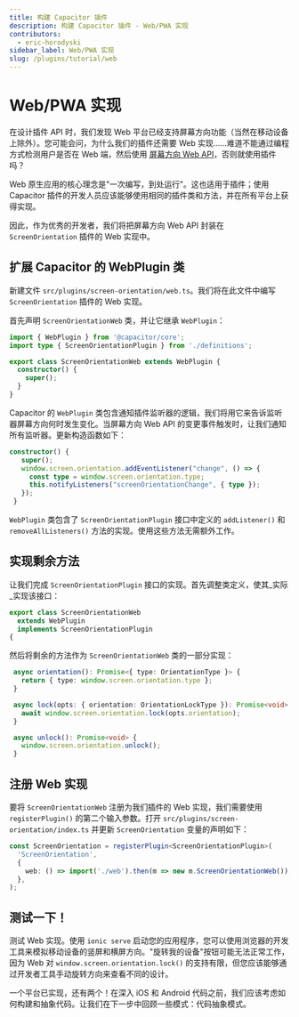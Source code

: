 ```yaml
---
title: 构建 Capacitor 插件
description: 构建 Capacitor 插件 - Web/PWA 实现
contributors:
  - eric-horodyski
sidebar_label: Web/PWA 实现
slug: /plugins/tutorial/web
---
```


# Web/PWA 实现

在设计插件 API 时，我们发现 Web 平台已经支持屏幕方向功能（当然在移动设备上除外）。您可能会问，为什么我们的插件还需要 Web 实现……难道不能通过编程方式检测用户是否在 Web 端，然后使用 <a href="https://whatwebcando.today/screen-orientation.html" target="_blank">屏幕方向 Web API</a>，否则就使用插件吗？

Web 原生应用的核心理念是"一次编写，到处运行"。这也适用于插件；使用 Capacitor 插件的开发人员应该能够使用相同的插件类和方法，并在所有平台上获得实现。

因此，作为优秀的开发者，我们将把屏幕方向 Web API 封装在 `ScreenOrientation` 插件的 Web 实现中。

## 扩展 Capacitor 的 WebPlugin 类

新建文件 `src/plugins/screen-orientation/web.ts`。我们将在此文件中编写 `ScreenOrientation` 插件的 Web 实现。

首先声明 `ScreenOrientationWeb` 类，并让它继承 `WebPlugin`：

```typescript
import { WebPlugin } from '@capacitor/core';
import type { ScreenOrientationPlugin } from './definitions';

export class ScreenOrientationWeb extends WebPlugin {
  constructor() {
    super();
  }
}
```

Capacitor 的 `WebPlugin` 类包含通知插件监听器的逻辑，我们将用它来告诉监听器屏幕方向何时发生变化。当屏幕方向 Web API 的变更事件触发时，让我们通知所有监听器。更新构造函数如下：

```typescript
constructor() {
   super();
   window.screen.orientation.addEventListener("change", () => {
     const type = window.screen.orientation.type;
     this.notifyListeners("screenOrientationChange", { type });
   });
 }
```

`WebPlugin` 类包含了 `ScreenOrientationPlugin` 接口中定义的 `addListener()` 和 `removeAllListeners()` 方法的实现。使用这些方法无需额外工作。

## 实现剩余方法

让我们完成 `ScreenOrientationPlugin` 接口的实现。首先调整类定义，使其_实际_实现该接口：

```typescript
export class ScreenOrientationWeb
  extends WebPlugin
  implements ScreenOrientationPlugin
{
```

然后将剩余的方法作为 `ScreenOrientationWeb` 类的一部分实现：

```typescript
 async orientation(): Promise<{ type: OrientationType }> {
   return { type: window.screen.orientation.type };
 }

 async lock(opts: { orientation: OrientationLockType }): Promise<void> {
   await window.screen.orientation.lock(opts.orientation);
 }

 async unlock(): Promise<void> {
   window.screen.orientation.unlock();
 }
```

## 注册 Web 实现

要将 `ScreenOrientationWeb` 注册为我们插件的 Web 实现，我们需要使用 `registerPlugin()` 的第二个输入参数。打开 `src/plugins/screen-orientation/index.ts` 并更新 `ScreenOrientation` 变量的声明如下：

```typescript
const ScreenOrientation = registerPlugin<ScreenOrientationPlugin>(
  'ScreenOrientation',
  {
    web: () => import('./web').then(m => new m.ScreenOrientationWeb()),
  },
);
```

## 测试一下！

测试 Web 实现。使用 `ionic serve` 启动您的应用程序，您可以使用浏览器的开发工具来模拟移动设备的竖屏和横屏方向。"旋转我的设备"按钮可能无法正常工作，因为 Web 对 `window.screen.orientation.lock()` 的支持有限，但您应该能够通过开发者工具手动旋转方向来查看不同的设计。

一个平台已实现，还有两个！在深入 iOS 和 Android 代码之前，我们应该考虑如何构建和抽象代码。让我们在下一步中回顾一些模式：代码抽象模式。